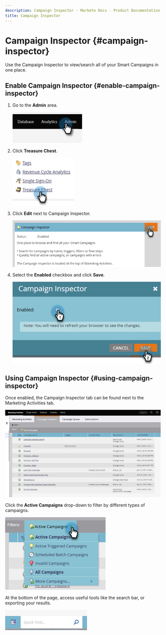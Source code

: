 ```yaml
---
description: Campaign Inspector - Marketo Docs - Product Documentation
title: Campaign Inspector
---
```

# Campaign Inspector {#campaign-inspector}

Use the Campaign Inspector to view/search all of your Smart Campaigns in one place.

## Enable Campaign Inspector {#enable-campaign-inspector}

1. Go to the **Admin** area.

   ![](assets/campaign-inspector-1.png)

1. Click **Treasure Chest**.

   ![](assets/campaign-inspector-2.png)

1. Click **Edit** next to Campaign Inspector.

   ![](assets/campaign-inspector-3.png)

1. Select the **Enabled** checkbox and click **Save**.

   ![](assets/campaign-inspector-4.png)

## Using Campaign Inspector {#using-campaign-inspector}

Once enabled, the Campaign Inspector tab can be found next to the Marketing Activities tab.

   ![](assets/campaign-inspector-5.png)

Click the **Active Campaigns** drop-down to filter by different types of campaigns.

   ![](assets/campaign-inspector-6.png)

At the bottom of the page, access useful tools like the search bar, or exporting your results.

   ![](assets/campaign-inspector-7.png)
